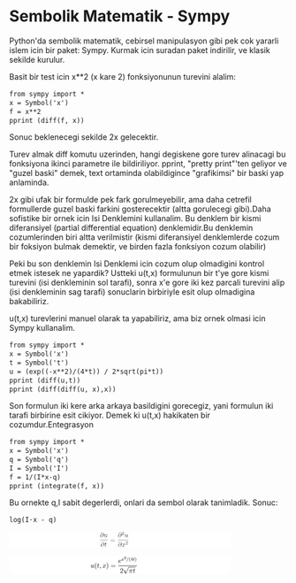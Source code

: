 # Sembolik Matematik - Sympy

Python'da sembolik matematik, cebirsel manipulasyon gibi pek cok
yararli islem icin bir paket: Sympy. Kurmak icin suradan paket
indirilir, ve klasik sekilde kurulur.

Basit bir test icin x**2 (x kare 2) fonksiyonunun turevini alalim:

```
from sympy import *
x = Symbol('x')
f = x**2
pprint (diff(f, x))
```

Sonuc beklenecegi sekilde 2x gelecektir.

Turev almak diff komutu uzerinden, hangi degiskene gore turev
alinacagi bu fonksiyona ikinci parametre ile bildiriliyor. pprint,
"pretty print"'ten geliyor ve "guzel baski" demek, text ortaminda
olabildigince "grafikimsi" bir baski yap anlaminda.

2x gibi ufak bir formulde pek fark gorulmeyebilir, ama daha cetrefil
formullerde guzel baski farkini gosterecektir (altta gorulecegi
gibi).Daha sofistike bir ornek icin Isi Denklemini kullanalim. Bu
denklem bir kismi diferansiyel (partial differential equation)
denklemidir.Bu denklemin cozumlerinden biri altta verilmistir (kismi
diferansiyel denklemlerde cozum bir foksiyon bulmak demektir, ve
birden fazla fonksiyon cozum olabilir)

Peki bu son denklemin Isi Denklemi icin cozum olup olmadigini kontrol
etmek istesek ne yapardik?  Ustteki u(t,x) formulunun bir t'ye gore
kismi turevini (isi denkleminin sol tarafi), sonra x'e gore iki kez
parcali turevini alip (isi denkleminin sag tarafi) sonuclarin
birbiriyle esit olup olmadigina bakabiliriz.

u(t,x) turevlerini manuel olarak ta yapabiliriz, ama biz ornek olmasi
icin Sympy kullanalim.

```
from sympy import *
x = Symbol('x')
t = Symbol('t')
u = (exp((-x**2)/(4*t)) / 2*sqrt(pi*t))
pprint (diff(u,t))
pprint (diff(diff(u, x),x))
```

Son formulun iki kere arka arkaya basildigini gorecegiz, yani formulun
iki tarafi birbirine esit cikiyor. Demek ki u(t,x) hakikaten bir
cozumdur.Entegrasyon

```
from sympy import *
x = Symbol('x')
q = Symbol('q')
I = Symbol('I')
f = 1/(I*x-q)
pprint (integrate(f, x))
```

Bu ornekte q,I sabit degerlerdi, onlari da sembol olarak
tanimladik. Sonuc:

```
log(I⋅x - q)
```

![](heat.png)

![](heat_sol.png)
